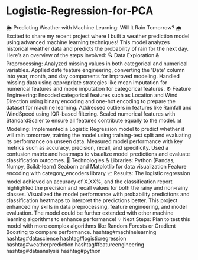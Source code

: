 # Logistic-Regression-for-PCA
🌦️ Predicting Weather with Machine Learning: Will It Rain Tomorrow? 🌧️
Excited to share my recent project where I built a weather prediction model using advanced machine learning techniques! This model analyzes historical weather data and predicts the probability of rain for the next day. Here’s an overview of the steps involved:
🔍 Data Exploration & Preprocessing:
Analyzed missing values in both categorical and numerical variables.
Applied date feature engineering, converting the 'Date' column into year, month, and day components for improved modeling.
Handled missing data using appropriate strategies like mean imputation for numerical features and mode imputation for categorical features.
⚙️ Feature Engineering:
Encoded categorical features such as Location and Wind Direction using binary encoding and one-hot encoding to prepare the dataset for machine learning.
Addressed outliers in features like Rainfall and WindSpeed using IQR-based filtering.
Scaled numerical features with StandardScaler to ensure all features contribute equally to the model.
📊 Modeling:
Implemented a Logistic Regression model to predict whether it will rain tomorrow, training the model using training-test split and evaluating its performance on unseen data.
Measured model performance with key metrics such as accuracy, precision, recall, and specificity.
Used a confusion matrix and heatmaps to visualize model predictions and evaluate classification outcomes.
🔧 Technologies & Libraries:
Python (Pandas, Numpy, Scikit-learn)
Seaborn and Matplotlib for data visualization
Feature encoding with category_encoders library
📈 Results:
The logistic regression model achieved an accuracy of X.XX%, and the classification report highlighted the precision and recall values for both the rainy and non-rainy classes.
Visualized the model performance with probability predictions and classification heatmaps to interpret the predictions better.
This project enhanced my skills in data preprocessing, feature engineering, and model evaluation. The model could be further extended with other machine learning algorithms to enhance performance!
💡 Next Steps: Plan to test this model with more complex algorithms like Random Forests or Gradient Boosting to compare performance.
hashtag#machinelearning hashtag#datascience hashtag#logisticregression hashtag#weatherprediction hashtag#featureengineering hashtag#dataanalysis hashtag#python
